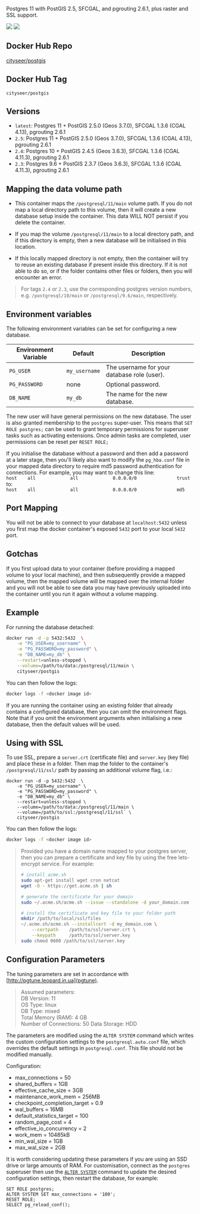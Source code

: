 Postgres 11 with PostGIS 2.5, SFCGAL, and pgrouting 2.6.1, plus raster and SSL support.

[![](https://images.microbadger.com/badges/image/cityseer/postgis.svg)](https://microbadger.com/images/cityseer/postgis "Get your own image badge on microbadger.com")
[![](https://images.microbadger.com/badges/version/cityseer/postgis.svg)](https://microbadger.com/images/cityseer/postgis "Get your own version badge on microbadger.com")

Docker Hub Repo
---------------

[cityseer/postgis](https://hub.docker.com/r/cityseer/postgis/)

Docker Hub Tag
--------------

`cityseer/postgis`

Versions
--------

- `latest`: Postgres 11 + PostGIS 2.5.0 (Geos 3.7.0), SFCGAL 1.3.6 (CGAL 4.13), pgrouting 2.6.1
- `2.5`: Postgres 11 + PostGIS 2.5.0 (Geos 3.7.0), SFCGAL 1.3.6 (CGAL 4.13), pgrouting 2.6.1
- `2.4`: Postgres 10 + PostGIS 2.4.5 (Geos 3.6.3), SFCGAL 1.3.6 (CGAL 4.11.3), pgrouting 2.6.1
- `2.3`: Postgres 9.6 + PostGIS 2.3.7 (Geos 3.6.3), SFCGAL 1.3.6 (CGAL 4.11.3), pgrouting 2.6.1

Mapping the data volume path
----------------------------
- This container maps the `/postgresql/11/main` volume path. If you do not map a local directory path to this volume, then it will create a new database setup inside the container. This data WILL NOT persist if you delete the container.

- If you map the volume `/postgresql/11/main` to a local directory path, and if this directory is empty, then a new database will be initialised in this location.

- If this locally mapped directory is not empty, then the container will try to reuse an existing database if present inside this directory. If it is not able to do so, or if the folder contains other files or folders, then you will encounter an error.

> For tags `2.4` or `2.3`, use the corresponding postgres version numbers, e.g. `/postgresql/10/main` or `/postgresql/9.6/main`, respectively.

Environment variables
---------------------
The following environment variables can be set for configuring a new database.

Environment Variable | Default | Description
------------------------|---------|--------------
`PG_USER` |  `my_username` | The username for your database role (user).
`PG_PASSWORD` | none | Optional password.
`DB_NAME` | `my_db` | The name for the new database.

The new user will have general permissions on the new database. The user is also granted membership to the `postgres` super-user. This means that `SET ROLE postgres;` can be used to grant temporary permissions for superuser tasks such as activating extensions. Once admin tasks are completed, user permissions can be reset per `RESET ROLE;`

If you initialise the database without a password and then add a password at a later stage, then you'll likely also want to modify the `pg_hba.conf` file in your mapped data directory to require md5 password authentication for connections. For example, you may want to change this line:  
`host    all             all             0.0.0.0/0               trust`  
to:  
`host    all             all             0.0.0.0/0               md5`  

Port Mapping
------------
You will not be able to connect to your database at `localhost:5432` unless you first map the docker container's exposed `5432` port to your local `5432` port.

Gotchas
-------
If you first upload data to your container (before providing a mapped volume to your local machine), and then subsequently provide a mapped volume, then the mapped volume will be mapped over the internal folder and you will not be able to see data you may have previously uploaded into the container until you run it again without a volume mapping.

Example
-------
For running the database detached:
```bash
docker run -d -p 5432:5432  \
    -e "PG_USER=my_username" \
    -e "PG_PASSWORD=my_password" \
    -e "DB_NAME=my_db" \
    --restart=unless-stopped \
    --volume=/path/to/data:/postgresql/11/main \
    cityseer/postgis
```
You can then follow the logs:
```bash
docker logs -f <docker image id>
```

If you are running the container using an existing folder that already contains a configured database, then you can omit the environment flags. Note that if you omit the environment arguments when initialising a new database, then the default values will be used.

Using with SSL
--------------

To use SSL, prepare a `server.crt` (certificate file) and `server.key` (key file) and place these in a folder.
Then map the folder to the container's `/postgresql/11/ssl/` path by passing an additional volume flag, i.e.:

```
docker run -d -p 5432:5432  \
    -e "PG_USER=my_username" \
    -e "PG_PASSWORD=my_password" \
    -e "DB_NAME=my_db" \
    --restart=unless-stopped \
    --volume=/path/to/data:/postgresql/11/main \
    --volume=/path/to/ssl:/postgresql/11/ssl` \
    cityseer/postgis
```
You can then follow the logs:
```bash
docker logs -f <docker image id>
```

> Provided you have a domain name mapped to your postgres server, then you can prepare a certificate and key file by using the free lets-encrypt service.
> For example:
> ```bash
> # install acme.sh
> sudo apt-get install wget cron netcat
> wget -O - https://get.acme.sh | sh
>
> # generate the certificate for your domain
> sudo ~/.acme.sh/acme.sh --issue --standalone -d your_domain.com
>
> # install the certificate and key file to your folder path
> mkdir /path/to/local/ssl/files
> ~/.acme.sh/acme.sh --installcert -d my_domain.com \
>     --certpath    /path/to/ssl/server.crt \
>     --keypath     /path/to/ssl/server.key
> sudo chmod 0600 /path/to/ssl/server.key
> ```

Configuration Parameters
------------------------
The tuning parameters are set in accordance with [http://pgtune.leopard.in.ua](pgtune).

> Assumed parameters:  
  DB Version: 11  
  OS Type: linux  
  DB Type: mixed  
  Total Memory (RAM): 4 GB  
  Number of Connections: 50
  Data Storage: HDD

The parameters are modified using the `ALTER SYSTEM` command which writes the custom configuration settings to the `postgresql.auto.conf` file, which overrides the default settings in `postgresql.conf`. This file should not be modified manually.

Configuration:
- max_connections = 50
- shared_buffers = 1GB
- effective_cache_size = 3GB
- maintenance_work_mem = 256MB
- checkpoint_completion_target = 0.9
- wal_buffers = 16MB
- default_statistics_target = 100
- random_page_cost = 4
- effective_io_concurrency = 2
- work_mem = 10485kB
- min_wal_size = 1GB
- max_wal_size = 2GB

It is worth considering updating these parameters if you are using an SSD drive or large amounts of RAM. For customisation, connect as the `postgres` superuser then use the [`ALTER SYSTEM`](https://www.postgresql.org/docs/10/static/sql-altersystem.html) command to update the desired configuration settings, then restart the database, for example:
```postgresql
SET ROLE postgres;
ALTER SYSTEM SET max_connections = '100';
RESET ROLE;
SELECT pg_reload_conf();
```
